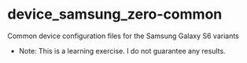 # device_samsung_zero-common
Common device configuration files for the Samsung Galaxy S6 variants

* Note: This is a learning exercise.  I do not guarantee any results.
